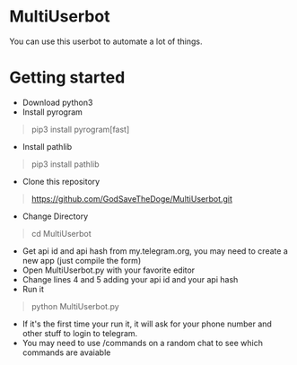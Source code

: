 # MultiUserbot
You can use this userbot to automate a lot of things.

# Getting started
- Download python3
- Install pyrogram
> pip3 install pyrogram[fast]
- Install pathlib
> pip3 install pathlib
- Clone this repository
> https://github.com/GodSaveTheDoge/MultiUserbot.git
- Change Directory
> cd MultiUserbot 
- Get api id and api hash from my.telegram.org, you may need to create a new app (just compile the form)
- Open MultiUserbot.py with your favorite editor
- Change lines 4 and 5 adding your api id and your api hash
- Run it
> python MultiUserbot.py
- If it's the first time your run it, it will ask for your phone number and other stuff to login to telegram.
- You may need to use /commands on a random chat to see which commands are avaiable
